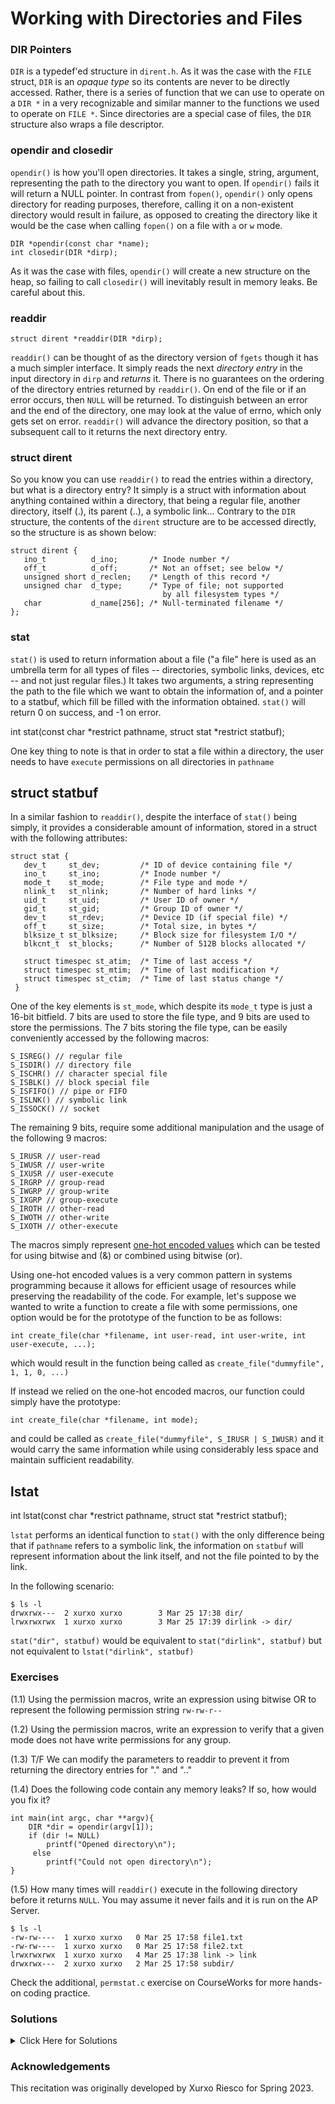 # Working with Directories and Files

### DIR Pointers

`DIR`  is a typedef'ed structure in  `dirent.h`. As it was the case with the `FILE` struct, `DIR` is an _opaque type_ so its contents are never to be directly accessed. Rather, there is a series of function that we can use to operate on a `DIR *` in a very recognizable and similar manner to the functions we used to operate on `FILE *`. Since directories are a special case of files, the `DIR` structure also wraps a file descriptor.

### opendir and closedir

`opendir()`  is how you'll open directories. It takes a single, string, argument, representing the path to the directory you want to open. If  `opendir()` fails it will return a NULL pointer. In contrast from `fopen()`, `opendir()` only opens directory for reading purposes, therefore, calling it on a non-existent directory would result in failure, as opposed to creating the directory like it would be the case when calling `fopen()` on a file with `a` or `w` mode.

	DIR *opendir(const char *name);
	int closedir(DIR *dirp);

As it was the case with files, `opendir()` will create a new structure on the heap, so failing to call `closedir()` will inevitably result in memory leaks. Be careful about this.

### readdir

	struct dirent *readdir(DIR *dirp);
   
`readdir()` can be thought of as the directory version of `fgets` though it has a much simpler interface. It simply reads the next _directory entry_ in the input directory in `dirp` and *returns* it. There is no guarantees on the ordering of the directory entries returned by `readdir()`. On end of the file or if an error occurs, then `NULL` will be returned. To distinguish between an error and the end of the directory, one may look at the value of errno, which only gets set on error. `readdir()` will advance the directory position, so that a subsequent call to it returns the next directory entry. 

### struct dirent

So you know you can use `readdir()` to read the entries within a directory, but what is a directory entry? It simply is a struct with information about anything contained within a directory, that being a regular file, another directory, itself (.), its parent (..), a symbolic link... Contrary to the `DIR` structure, the contents of the `dirent` structure are to be accessed directly, so the structure is as shown below:

	struct dirent {
       ino_t          d_ino;       /* Inode number */
       off_t          d_off;       /* Not an offset; see below */
       unsigned short d_reclen;    /* Length of this record */
       unsigned char  d_type;      /* Type of file; not supported
                                      by all filesystem types */
       char           d_name[256]; /* Null-terminated filename */
	};
   
### stat

`stat()` is used to return information about a file ("a file" here is used as an umbrella term for all types of files -- directories, symbolic links, devices, etc -- and not just regular files.) It takes two arguments, a string representing the path to the file which we want to obtain the information of, and a pointer to a statbuf, which fill be filled with the information obtained. `stat()` will return 0 on success, and -1 on error.

   int stat(const char *restrict pathname,
            struct stat *restrict statbuf);
            
One key thing to note is that in order to stat a file within a directory, the user needs to have `execute` permissions on all directories in `pathname`
            
## struct statbuf

In a similar fashion to `readdir()`, despite the interface of `stat()` being simply, it provides a considerable amount of information, stored in a struct with the following attributes:

    struct stat {
       dev_t     st_dev;         /* ID of device containing file */
       ino_t     st_ino;         /* Inode number */
       mode_t    st_mode;        /* File type and mode */
       nlink_t   st_nlink;       /* Number of hard links */
       uid_t     st_uid;         /* User ID of owner */
       gid_t     st_gid;         /* Group ID of owner */
       dev_t     st_rdev;        /* Device ID (if special file) */
       off_t     st_size;        /* Total size, in bytes */
       blksize_t st_blksize;     /* Block size for filesystem I/O */
       blkcnt_t  st_blocks;      /* Number of 512B blocks allocated */

       struct timespec st_atim;  /* Time of last access */
       struct timespec st_mtim;  /* Time of last modification */
       struct timespec st_ctim;  /* Time of last status change */
     }

One of the key elements is `st_mode`, which despite its `mode_t` type is just a 16-bit bitfield. 7 bits are used to store the file type, and 9 bits are used to store the permissions. The 7 bits storing the file type, can be easily conveniently accessed by the following macros:

    S_ISREG() // regular file
    S_ISDIR() // directory file
    S_ISCHR() // character special file
    S_ISBLK() // block special file
    S_ISFIFO() // pipe or FIFO
    S_ISLNK() // symbolic link
    S_ISSOCK() // socket
           
The remaining 9 bits, require some additional manipulation and the usage of the following 9 macros:

    S_IRUSR // user-read
    S_IWUSR // user-write
    S_IXUSR // user-execute
    S_IRGRP // group-read
    S_IWGRP // group-write
    S_IXGRP // group-execute
    S_IROTH // other-read
    S_IWOTH // other-write
    S_IXOTH // other-execute
    
The macros simply represent [one-hot encoded values](https://en.wikipedia.org/wiki/One-hot) which can be tested for using bitwise and (&) or combined using bitwise (or).

Using one-hot encoded values is a very common pattern in systems programming because it allows for efficient usage of resources while preserving the readability of the code. For example, let's suppose we wanted to write a function to create a file with some permissions, one option would be for the prototype of the function to be as follows:

	int create_file(char *filename, int user-read, int user-write, int user-execute, ...);
  
which would result in the function being called as `create_file("dummyfile", 1, 1, 0, ...)` 

If instead we relied on the one-hot encoded macros, our function could simply have the prototype:

	int create_file(char *filename, int mode);
  
and could be called as `create_file("dummyfile", S_IRUSR | S_IWUSR)` and it would carry the same information while using considerably less space and maintain sufficient readability.

## lstat

int lstat(const char *restrict pathname,
                struct stat *restrict statbuf);

`lstat` performs an identical function to `stat()` with the only difference being that if `pathname` refers to a symbolic link, the information on `statbuf` will represent information about the link itself, and not the file pointed to by the link.

In the following scenario:

	$ ls -l
	drwxrwx---  2 xurxo xurxo        3 Mar 25 17:38 dir/
	lrwxrwxrwx  1 xurxo xurxo        3 Mar 25 17:39 dirlink -> dir/
  
`stat("dir", statbuf)` would be equivalent to `stat("dirlink", statbuf)` but not equivalent to `lstat("dirlink", statbuf)`


### Exercises

(1.1) Using the permission macros, write an expression using bitwise OR to represent the following permission string `rw-rw-r--`

(1.2) Using the permission macros, write an expression to verify that a given mode does not have write permissions for any group.

(1.3) T/F We can modify the parameters to readdir to prevent it from returning the directory entries for "." and ".."

(1.4) Does the following code contain any memory leaks? If so, how would you fix it?

	int main(int argc, char **argv){
	    DIR *dir = opendir(argv[1]);
	    if (dir != NULL)
	        printf("Opened directory\n");
	     else
	        printf("Could not open directory\n");
	}

(1.5) How many times will `readdir()` execute in the following directory before it returns `NULL`. You may assume it never fails and it is run on the AP Server.

	$ ls -l
	-rw-rw----  1 xurxo xurxo   0 Mar 25 17:58 file1.txt
	-rw-rw----  1 xurxo xurxo   0 Mar 25 17:58 file2.txt
	lrwxrwxrwx  1 xurxo xurxo   4 Mar 25 17:38 link -> link
	drwxrwx---  2 xurxo xurxo   2 Mar 25 17:58 subdir/

Check the additional, `permstat.c` exercise on CourseWorks for more hands-on coding practice. 

### Solutions
<details><summary>Click Here for Solutions</summary>

(1.1) `(S_IRUSR | S_IWUSR | S_IRGRP | S_IWGRP | S_IROTH)`

(1.2) `(mode & (S_IWUSR | S_IWGRP | S_IWOTH)) == 0`

(1.3) False.

(1.4) Yes, it can be prevented calling `closedir()`

(1.5) 6
</details>

### Acknowledgements
This recitation was originally developed by Xurxo Riesco for Spring 2023.

